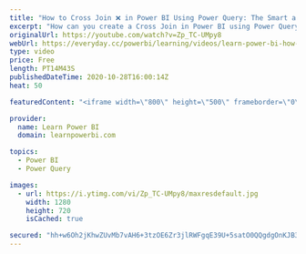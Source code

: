 ```yaml
---
title: "How to Cross Join ❌ in Power BI Using Power Query: The Smart and the Dumb Way!"
excerpt: "How can you create a Cross Join in Power BI using Power Query? Watch the video to learn: 1. What is a Cross Join? 2. When to Use a Cross Join? 3. The Dumb Way to Cross Join (Yes, I was doing it for years) 4. The Smart Way to Cross Join  Links Mentioned in the Video: 👉 Power BI: The Ultimate Calendar"
originalUrl: https://youtube.com/watch?v=Zp_TC-UMpy8
webUrl: https://everyday.cc/powerbi/learning/videos/learn-power-bi-how-to-cross-join-in-power-bi-using-power-query-the-smart-and-the-dumb-way/
type: video
price: Free
length: PT14M43S
publishedDateTime: 2020-10-28T16:00:14Z
heat: 50

featuredContent: "<iframe width=\"800\" height=\"500\" frameborder=\"0\" src=\"https://www.youtube.com/embed/Zp_TC-UMpy8\" allow=\"accelerometer; autoplay; encrypted-media; gyroscope; picture-in-picture\" allowfullscreen></iframe>"

provider:
  name: Learn Power BI
  domain: learnpowerbi.com

topics:
  - Power BI
  - Power Query

images:
  - url: https://i.ytimg.com/vi/Zp_TC-UMpy8/maxresdefault.jpg
    width: 1280
    height: 720
    isCached: true

secured: "hh+w6Oh2jKhwZUvMb7vAH6+3tzOE6Zr3jlRWFgqE39U+5satO0QQgdgOnKJB3BFKV1wPulahV3u2lhwwfwo/VZUdPPEQhXwqQmlaEHqrCOW2n5tHSVz1dwPgu5h8sHSaIp+w0I3cklHqLY58vpXXhK/wyzmGx20JVRlxbGfXt4UqD3PXn1C13Z/9v+vBfAvkDURTScnRJA8/kc6anxdQabVFE6/umL/bDyzc+2zqjGjOkgK/m2IvAPikqpC2mS/Ey1FSfe1QLXDK5G70x+nFPVTL6+fvbRIZUT3nnn0LJIWKTYD3CzjpH5QpVuD2O3hx+97J6+5DOeQGyhXq/tiGL6nZF7pNUZdNS5XNqOu5KRu0ImqCk+XQANj/nkx4iNoCzaqAGJd2ZUSCJe7l1ErXONB5BNBZviNwCA0QcBLwD9Q=;wSbP40XYcIV7DTApUqXDyA=="
---
```


